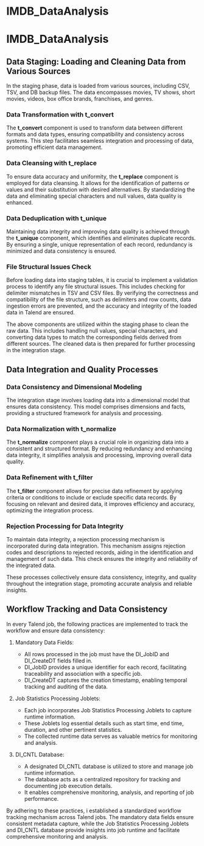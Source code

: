 # IMDB_DataAnalysis

# IMDB_DataAnalysis

## Data Staging: Loading and Cleaning Data from Various Sources

In the staging phase, data is loaded from various sources, including CSV, TSV, and DB backup files. The data encompasses movies, TV shows, short movies, videos, box office brands, franchises, and genres.

### Data Transformation with t_convert

The **t_convert** component is used to transform data between different formats and data types, ensuring compatibility and consistency across systems. This step facilitates seamless integration and processing of data, promoting efficient data management.

### Data Cleansing with t_replace

To ensure data accuracy and uniformity, the **t_replace** component is employed for data cleansing. It allows for the identification of patterns or values and their substitution with desired alternatives. By standardizing the data and eliminating special characters and null values, data quality is enhanced.

### Data Deduplication with t_unique

Maintaining data integrity and improving data quality is achieved through the **t_unique** component, which identifies and eliminates duplicate records. By ensuring a single, unique representation of each record, redundancy is minimized and data consistency is ensured.

### File Structural Issues Check

Before loading data into staging tables, it is crucial to implement a validation process to identify any file structural issues. This includes checking for delimiter mismatches in TSV and CSV files. By verifying the correctness and compatibility of the file structure, such as delimiters and row counts, data ingestion errors are prevented, and the accuracy and integrity of the loaded data in Talend are ensured.

The above components are utilized within the staging phase to clean the raw data. This includes handling null values, special characters, and converting data types to match the corresponding fields derived from different sources. The cleaned data is then prepared for further processing in the integration stage.


## Data Integration and Quality Processes

### Data Consistency and Dimensional Modeling

The integration stage involves loading data into a dimensional model that ensures data consistency. This model comprises dimensions and facts, providing a structured framework for analysis and processing.

### Data Normalization with t_normalize

The **t_normalize** component plays a crucial role in organizing data into a consistent and structured format. By reducing redundancy and enhancing data integrity, it simplifies analysis and processing, improving overall data quality.

### Data Refinement with t_filter

The **t_filter** component allows for precise data refinement by applying criteria or conditions to include or exclude specific data records. By focusing on relevant and desired data, it improves efficiency and accuracy, optimizing the integration process.

### Rejection Processing for Data Integrity

To maintain data integrity, a rejection processing mechanism is incorporated during data integration. This mechanism assigns rejection codes and descriptions to rejected records, aiding in the identification and management of such data. This check ensures the integrity and reliability of the integrated data.

These processes collectively ensure data consistency, integrity, and quality throughout the integration stage, promoting accurate analysis and reliable insights.



## Workflow Tracking and Data Consistency

In every Talend job, the following practices are implemented to track the workflow and ensure data consistency:

1. Mandatory Data Fields:
   - All rows processed in the job must have the DI_JobID and DI_CreateDT fields filled in.
   - DI_JobID provides a unique identifier for each record, facilitating traceability and association with a specific job.
   - DI_CreateDT captures the creation timestamp, enabling temporal tracking and auditing of the data.

2. Job Statistics Processing Joblets:
   - Each job incorporates Job Statistics Processing Joblets to capture runtime information.
   - These Joblets log essential details such as start time, end time, duration, and other pertinent statistics.
   - The collected runtime data serves as valuable metrics for monitoring and analysis.

3. DI_CNTL Database:
   - A designated DI_CNTL database is utilized to store and manage job runtime information.
   - The database acts as a centralized repository for tracking and documenting job execution details.
   - It enables comprehensive monitoring, analysis, and reporting of job performance.

By adhering to these practices, i established a standardized workflow tracking mechanism across Talend jobs. The mandatory data fields ensure consistent metadata capture, while the Job Statistics Processing Joblets and DI_CNTL database provide insights into job runtime and facilitate comprehensive monitoring and analysis.






































